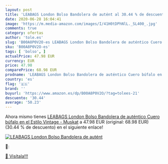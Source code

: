 ```yaml
---
layout: post
title: 'LEABAGS London Bolso Bandolera de autént al 30.44 % de descuento'
date: 2020-06-28 16:04:41
image: 'https://m.media-amazon.com/images/I/41H0tDPhNlL._SL400_.jpg'
comments: true
category: ofertas
author: 'tole.es'
slug: 'B00A8P0V2O-es LEABAGS London Bolso Bandolera de auténtico Cuero búfalo...'
sku: 'B00A8P0V2O-es'
tags: [ 'bolso', ]
actualPrice: 47.98 EUR
currency: EUR
price: 47.98
comparePrice: 68.98 EUR
prodname: 'LEABAGS London Bolso Bandolera de auténtico Cuero búfalo en el Estilo Vintage - Muskat'
country: 'es'
flag: '🇪🇸'
brand: ''
buyurl: 'https://www.amazon.es/dp/B00A8P0V2O/?tag=tolees-21'
descuento: '30.44'
average: '50.23'
---
```


Ahora mismo tienes [LEABAGS London Bolso Bandolera de auténtico Cuero búfalo en el Estilo Vintage - Muskat](https://www.amazon.es/dp/B00A8P0V2O/?tag=tolees-21) a 47.98 EUR (original: 68.98 EUR) (30.44 %  de descuento) en el siguiente enlace!

[![LEABAGS London Bolso Bandolera de autént](https://m.media-amazon.com/images/I/41H0tDPhNlL._SL400_.jpg)](https://www.amazon.es/dp/B00A8P0V2O/?tag=tolees-21)

🔎:


[🛒 Visítala!!!](https://www.amazon.es/dp/B00A8P0V2O/?tag=tolees-21)

